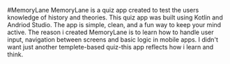 #MemoryLane
MemoryLane is a quiz app created to test the users knowledge of history and theories. This quiz app was built using Kotlin and Andriod Studio.
The app is simple, clean, and a fun way to keep your mind active. The reason i created MemoryLane is to learn how to handle user input, navigation between 
screens and basic logic in mobile apps. I didn't want just another templete-based quiz-this app reflects how i learn and think.

